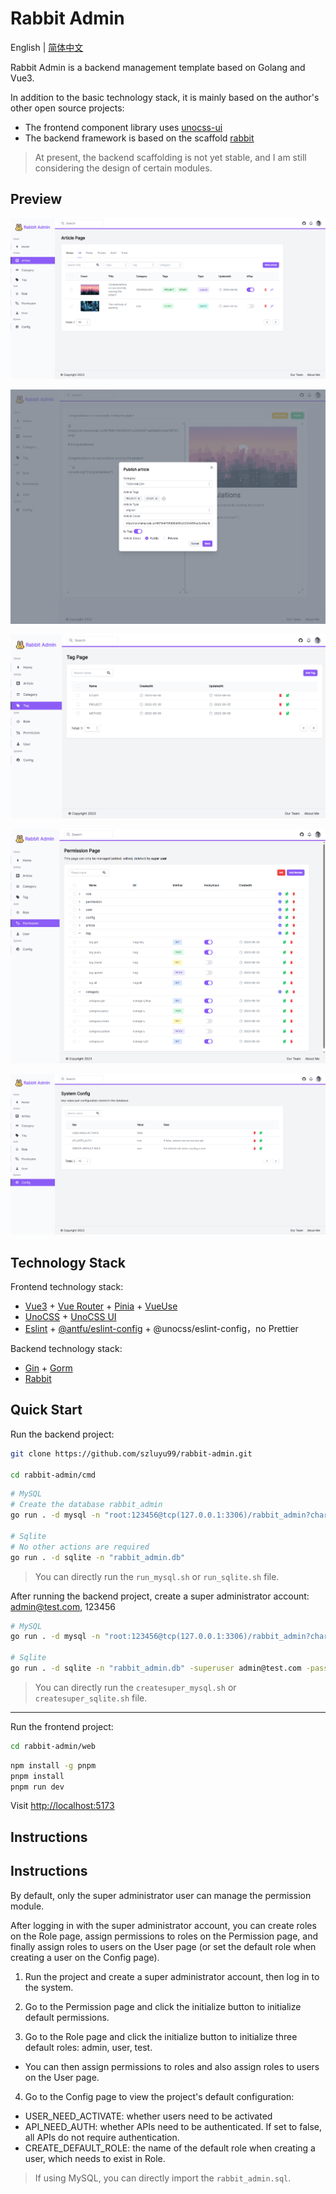 # Rabbit Admin

English | [简体中文](./README-CN.md)

Rabbit Admin is a backend management template based on Golang and Vue3.

In addition to the basic technology stack, it is mainly based on the author's other open source projects:
- The frontend component library uses [unocss-ui](https://github.com/cherryful/unocss-ui)
- The backend framework is based on the scaffold [rabbit](https://github.com/szluyu99/rabbit)

> At present, the backend scaffolding is not yet stable, and I am still considering the design of certain modules.

## Preview

![ArticleList](./docs/ArticleList.png)

![Write](./docs/Write.png)

![Tag](./docs/Tag.png)

![Permission](./docs/Permission.png)

![Config](./docs/Config.png)

## Technology Stack

Frontend technology stack:
- [Vue3](https://vuejs.org/) + [Vue Router](https://router.vuejs.org/) + [Pinia](https://pinia.vuejs.org/) + [VueUse](https://vueuse.org/)
- [UnoCSS](https://github.com/unocss/unocss) + [UnoCSS UI](https://github.com/cherryful/unocss-ui) 
- [Eslint](https://eslint.org/) + [@antfu/eslint-config](https://github.com/antfu/eslint-config) + @unocss/eslint-config，no Prettier

Backend technology stack:
- [Gin](https://gin-gonic.com/) + [Gorm](https://gorm.io/)
- [Rabbit](https://github.com/szluyu99/rabbit)

## Quick Start

Run the backend project:

```bash
git clone https://github.com/szluyu99/rabbit-admin.git

cd rabbit-admin/cmd
```

```bash
# MySQL
# Create the database rabbit_admin
go run . -d mysql -n "root:123456@tcp(127.0.0.1:3306)/rabbit_admin?charset=utf8mb4&parseTime=True&loc=Local"

# Sqlite
# No other actions are required
go run . -d sqlite -n "rabbit_admin.db"
```
> You can directly run the `run_mysql.sh` or `run_sqlite.sh` file.

After running the backend project, create a super administrator account: admin@test.com, 123456

```bash
# MySQL
go run . -d mysql -n "root:123456@tcp(127.0.0.1:3306)/rabbit_admin?charset=utf8mb4&parseTime=True&loc=Local" -superuser admin@test.com  -password 123456

# Sqlite
go run . -d sqlite -n "rabbit_admin.db" -superuser admin@test.com -password 123456
```

> You can directly run the `createsuper_mysql.sh` or `createsuper_sqlite.sh` file.

---

Run the frontend project:

```bash
cd rabbit-admin/web
```

```bash
npm install -g pnpm
pnpm install
pnpm run dev
```

Visit [http://localhost:5173](http://localhost:5173)

## Instructions

## Instructions

By default, only the super administrator user can manage the permission module.

After logging in with the super administrator account, you can create roles on the Role page, assign permissions to roles on the Permission page, and finally assign roles to users on the User page (or set the default role when creating a user on the Config page).

1. Run the project and create a super administrator account, then log in to the system.

2. Go to the Permission page and click the initialize button to initialize default permissions.

3. Go to the Role page and click the initialize button to initialize three default roles: admin, user, test. 
- You can then assign permissions to roles and also assign roles to users on the User page.

4. Go to the Config page to view the project's default configuration:
- USER_NEED_ACTIVATE: whether users need to be activated
- API_NEED_AUTH: whether APIs need to be authenticated. If set to false, all APIs do not require authentication.
- CREATE_DEFAULT_ROLE: the name of the default role when creating a user, which needs to exist in Role.

> If using MySQL, you can directly import the `rabbit_admin.sql`.